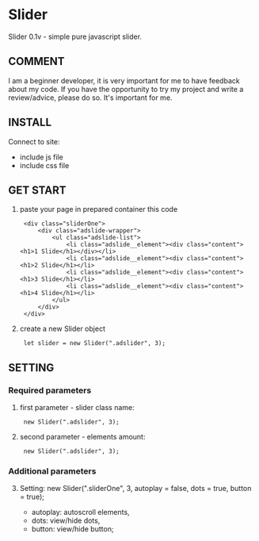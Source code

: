 # Slider

Slider 0.1v - simple pure javascript slider.

## COMMENT

I am a beginner developer, it is very important for me to have feedback about my code.
If you have the opportunity to try my project and write a review/advice, please do so. It's important for me.

## INSTALL

Сonnect to site:
* include js file
* include css file
 
## GET START
1. paste your page in prepared container this code

        <div class="sliderOne">
            <div class="adslide-wrapper">
                <ul class="adslide-list">
                    <li class="adslide__element"><div class="content"><h1>1 Slide</h1></div></li>
                    <li class="adslide__element"><div class="content"><h1>2 Slide</h1></li>
                    <li class="adslide__element"><div class="content"><h1>3 Slide</h1></li>
                    <li class="adslide__element"><div class="content"><h1>4 Slide</h1></li>
                </ul>
            </div>
        </div>

2. create a new Slider object

        let slider = new Slider(".adslider", 3);
        
## SETTING

### Required parameters
1. first parameter -  slider class name: 

        new Slider(".adslider", 3);
        
2. second parameter - elements amount:

        new Slider(".adslider", 3);

### Additional parameters

3. Setting:
        new Slider(".sliderOne", 3, autoplay = false, dots = true, button = true);
        
   * autoplay:  autoscroll elements,
   * dots:      view/hide dots,
   * button:    view/hide button;
